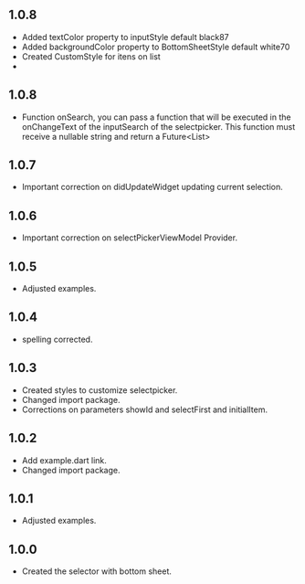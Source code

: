 ## 1.0.8

* Added textColor property to inputStyle default black87
* Added backgroundColor property to BottomSheetStyle default white70
* Created CustomStyle for itens on list
* 
## 1.0.8

* Function onSearch, you can pass a function that will be executed in the onChangeText of the inputSearch of the selectpicker. This function must receive a nullable string and return a Future<List<SelectPickerItem>>

## 1.0.7

* Important correction on didUpdateWidget updating current selection.

## 1.0.6

* Important correction on selectPickerViewModel Provider.

## 1.0.5

* Adjusted examples.

## 1.0.4

* spelling corrected.

## 1.0.3

* Created styles to customize selectpicker.
* Changed import package.
* Corrections on parameters showId and selectFirst and initialItem.

## 1.0.2

* Add example.dart link.
* Changed import package.

## 1.0.1

* Adjusted examples.

## 1.0.0

* Created the selector with bottom sheet. 
